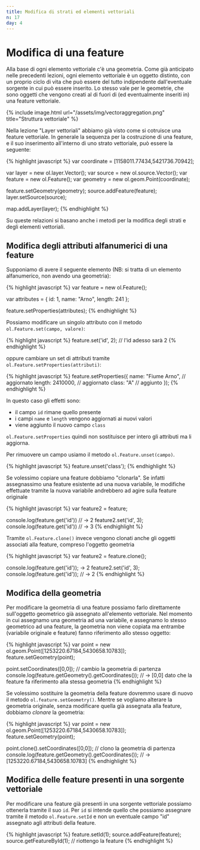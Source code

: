 ```yaml
---
title: Modifica di strati ed elementi vettoriali
n: 17
day: 4
---
```

Modifica di una feature
=======================
Alla base di ogni elemento vettoriale c'è una geometria. Come già anticipato nelle precedenti lezioni, ogni elemento vettoriale è un oggetto distinto, con un proprio ciclo di vita che può essere del tutto indipendente dall'eventuale sorgente in cui può essere inserito. Lo stesso vale per le geometrie, che sono oggetti che vengono creati al di fuori di (ed eventualmente inseriti in) una feature vettoriale.

{% include image.html url="/assets/img/vectoraggregation.png" title="Struttura vettoriale" %}

Nella lezione "Layer vettoriali" abbiamo già visto come si cotruisce una feature vettoriale.
In generale la sequenza per la costruzione di una feature, e il suo inserimento all'interno di uno strato vettoriale, può essere la seguente:

{% highlight javascript %}
var coordinate = [1158011.77434,5421736.70942];

var layer = new ol.layer.Vector();
var source = new ol.source.Vector();
var feature = new ol.Feature();
var geometry = new ol.geom.Point(coordinate);

feature.setGeometry(geometry);
source.addFeature(feature);
layer.setSource(source);

map.addLayer(layer);
{% endhighlight %}

Su queste relazioni si basano anche i metodi per la modifica degli strati e degli elementi vettoriali.

## Modifica degli attributi alfanumerici di una feature ##
Supponiamo di avere il seguente elemento (NB: si tratta di un elemento alfanumerico, non avendo una geometria):

{% highlight javascript %}
var feature = new ol.Feature();

var attributes = {
    id: 1,
    name: "Arno",
    length: 241
};

feature.setProperties(attributes);
{% endhighlight %}

Possiamo modificare un singolo attributo con il metodo `ol.Feature.set(campo, valore)`:

{% highlight javascript %}
feature.set('id', 2); // l'id adesso sarà 2
{% endhighlight %}

oppure cambiare un set di attributi tramite `ol.Feature.setProperties(attributi)`:

{% highlight javascript %}
feature.setProperties({
    name: "Fiume Arno", // aggiornato
    length: 2410000, // aggiornato
    class: "A" // aggiunto
});
{% endhighlight %}

In questo caso gli effetti sono:

* il campo `id` rimane quello presente
* i campi `name` e `length` vengono aggiornati ai nuovi valori
* viene aggiunto il nuovo campo `class`

`ol.Feature.setProperties` quindi non sostituisce per intero gli attributi ma li aggiorna.

Per rimuovere un campo usiamo il metodo `ol.Feature.unset(campo)`.

{% highlight javascript %}
feature.unset('class');
{% endhighlight %}

Se volessimo copiare una feature dobbiamo "clonarla". Se infatti assegnassimo una feature esistente ad una nuova variabile, le modifiche effettuate tramite la nuova variabile andrebbero ad agire sulla feature originale

{% highlight javascript %}
var feature2 = feature;

console.log(feature.get('id')) // -> 2
feature2.set('id', 3);
console.log(feature.get('id')) // -> 3
{% endhighlight %}

Tramite `ol.Feature.clone()` invece vengono clonati anche gli oggetti associati alla feature, compreso l'oggetto geometria

{% highlight javascript %}
var feature2 = feature.clone();

console.log(feature.get('id')); -> 2
feature2.set('id', 3);
console.log(feature.get('id')); // -> 2
{% endhighlight %}

## Modifica della geometria ##
Per modificare la geometria di una feature possiamo farlo direttamente sull'oggetto geometrico già assegnato all'elemento vettoriale. Nel momento in cui assegnamo una geometria ad una variabile, e assegnamo lo stesso geometrico ad una feature, la geometria non viene copiata ma entrambe (variabile originale e feature) fanno riferimento allo stesso oggetto:

{% highlight javascript %}
var point = new ol.geom.Point([1253220.67184,5430658.10783]);
feature.setGeometry(point);

point.setCoordinates([0,0]); // cambio la geometria di partenza
console.log(feature.getGeometry().getCoordinates()); // -> [0,0] dato che la feature fa riferimento alla stessa geometria
{% endhighlight %}

Se volessimo sostituire la geometria della feature dovremmo usare di nuovo il metodo `ol.feature.setGeometry()`.
Mentre se vogliamo alterare la geometria originale, senza modificare quella già assegnata alla feature, dobbiamo _clonare_ la geometria:

{% highlight javascript %}
var point = new ol.geom.Point([1253220.67184,5430658.10783]);
feature.setGeometry(point);

point.clone().setCoordinates([0,0]); // clono la geometria di partenza
console.log(feature.getGeometry().getCoordinates()); // -> [1253220.67184,5430658.10783]
{% endhighlight %}

## Modifica delle feature presenti in una sorgente vettoriale ##
Per modificare una feature già presenti in una sorgente vettoriale possiamo ottenerla tramite il suo `id`. Per `id` si intende quello che possiamo assegnare tramite il metodo `ol.Feature.setId` e non un eventuale campo "id" assegnato agli attributi della feature.

{% highlight javascript %}
feature.setId(1); 
source.addFeature(feature);
source.getFeatureById(1); // riottengo la feature
{% endhighlight %}